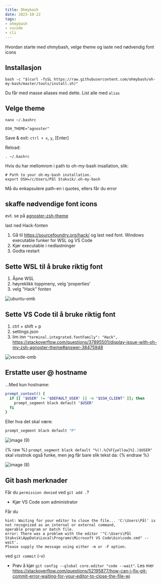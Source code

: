 ```yaml
---
title: Ohmybash
date: 2023-10-22
tags:
- ohmybash
- vscode
- cli
---
```


Hvordan starte med ohmybash, velge theme og laste ned nødvendig font icons

## Installasjon
```
bash -c "$(curl -fsSL https://raw.githubusercontent.com/ohmybash/oh-my-bash/master/tools/install.sh)"
```

Du får med masse aliases med dette. List alle med `alias`

## Velge theme

```
nano ~/.bashrc
```

```
OSH_THEME="agnoster"
```

Save & exit: `ctrl + x`, `y`, [Enter]

Reload:
```
. ~/.bashrc
```

Hvis du har mellomrom i path to oh-my-bash insallation, slik:
```
# Path to your oh-my-bash installation.
export OSH=/c/Users/Pål Stakvik/.oh-my-bash
```
Må du enkapsulere path-en i quotes, ellers får du error

## skaffe nødvendige font icons
evt. se på [agnoster-zsh-theme](https://github.com/agnoster/agnoster-zsh-theme)

last ned Hack-fonten

1. Gå til https://sourcefoundry.org/hack/ og last ned font. Windows executable funker for WSL og VS Code
2. Kjør executable i nedlastninger
3. Godta restart

## Sette WSL til å bruke riktig font
1. Åpne WSL
2. høyreklikk toppmeny, velg 'properties'
3. velg "Hack" fonten 

![ubuntu-omb](https://user-images.githubusercontent.com/39744024/168896635-0ca7ddee-5db2-4150-b6d5-b0e7fa985a74.jpg)

## Sette VS Code til å bruke riktig font
1. ctrl + shift + p
2. settings.json
3. lim inn `"terminal.integrated.fontFamily": "Hack",`
https://stackoverflow.com/questions/37895501/display-issue-with-oh-my-zsh-agnoster-theme#answer-38475948

![vscode-omb](https://user-images.githubusercontent.com/39744024/168896674-b5a60383-fda4-4546-ad14-b0831b1868e4.jpg)

## Erstatte user @ hostname

...Med kun hostname:

```bash
prompt_context() {
  if [[ "$USER" != "$DEFAULT_USER" || -n "$SSH_CLIENT" ]]; then
    prompt_segment black default "$USER"
  fi
}
```

Eller hva det skal være:
```bash
prompt_segment black default "P"
```

![image (9)](https://user-images.githubusercontent.com/39744024/170105030-332eb3b1-0e1f-4168-94d7-8ace2691c10f.png)


{% raw %}
`prompt_segment black default "%(!.%{%F{yellow}%}.)$USER"` skal visstnok også funke, men jeg får bare slik tekst da:
{% endraw %}

![image (8)](https://user-images.githubusercontent.com/39744024/170105045-b518e8f6-d73f-4ee0-9081-cf7c9c140ffa.png)


## Git bash merknader

Får du `permission denied` ved `git add .`?
- Kjør VS Code som administrator

Får du
```
hint: Waiting for your editor to close the file... 'C:\Users\Pål' is not recognized as an internal or external command,
operable program or batch file.
error: There was a problem with the editor '"C:\Users\Pål Stakvik\AppData\Local\Programs\Microsoft VS Code\bin\code.cmd" --wait'.
Please supply the message using either -m or -F option.
```
ved `git commit` (-v)
- Prøv å kjør `git config --global core.editor "code --wait"`. Les mer https://stackoverflow.com/questions/52195877/how-can-i-fix-git-commit-error-waiting-for-your-editor-to-close-the-file-wi



